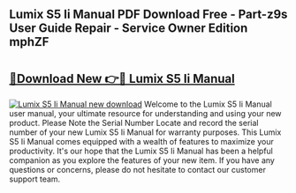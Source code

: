 ## Lumix S5 Ii Manual PDF Download Free - Part-z9s User Guide Repair - Service Owner Edition mphZF

# <h2><a href="http://bc34078.oget.top/?id=Lumix+S5+Ii+Manual">🔗Download New 👉🔴 Lumix S5 Ii Manual</a></h2>

[![Lumix S5 Ii Manual new download](https://i.imgur.com/5g1atiW.png)](http://bc34078.oget.top/?id=Lumix+S5+Ii+Manual)
Welcome to the Lumix S5 Ii Manual user manual, your ultimate resource for understanding and using your new product. Please Note the Serial Number Locate and record the serial number of your new Lumix S5 Ii Manual for warranty purposes. This Lumix S5 Ii Manual comes equipped with a wealth of features to maximize your productivity. It's our hope that the Lumix S5 Ii Manual has been a helpful companion as you explore the features of your new item. If you have any questions or concerns, please do not hesitate to contact our customer support team.
